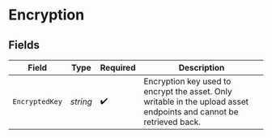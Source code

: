# Encryption


## Fields

| Field                                                                                                               | Type                                                                                                                | Required                                                                                                            | Description                                                                                                         |
| ------------------------------------------------------------------------------------------------------------------- | ------------------------------------------------------------------------------------------------------------------- | ------------------------------------------------------------------------------------------------------------------- | ------------------------------------------------------------------------------------------------------------------- |
| `EncryptedKey`                                                                                                      | *string*                                                                                                            | :heavy_check_mark:                                                                                                  | Encryption key used to encrypt the asset. Only writable in the upload asset endpoints and cannot be retrieved back. |